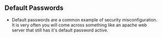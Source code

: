 ## Default Passwords
- Default passwords are a common example of security misconfiguration. It is very often you will come across something like an apache web server that still has it's default password active.